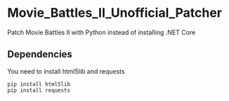 # Movie_Battles_II_Unofficial_Patcher
Patch Movie Battles II with Python instead of installing .NET Core

## Dependencies
You need to install html5lib and requests
 ```
 pip install html5lib
 pip install requests
 ```
